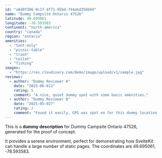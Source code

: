 ```yaml
---
id: "a840f386-0c1f-4f71-95bd-744abd356b69"
name: "Dummy Campsite Ontario 47526"
latitude: 49.695061
longitude: -78.593583
continent: "north-america"
country: "canada"
region: "ontario"
amenities:
  - "tent-only"
  - "picnic-table"
  - "trash"
  - "toilet"
  - "fishing"
images:
  - "https://res.cloudinary.com/demo/image/upload/v1/sample.jpg"
reviews:
  - author: "Dummy Reviewer A"
    date: "2025-06-011"
    rating: 5
    comment: "A nice, quiet dummy spot with some basic amenities."
  - author: "Dummy Reviewer B"
    date: "2025-05-027"
    rating: 2
    comment: "Found it easily. GPS was spot on for this dummy location."
---
```


This is a **dummy description** for Dummy Campsite Ontario 47526, generated for the proof of concept.

It provides a serene environment, perfect for demonstrating how SvelteKit can handle a large number of static pages. The coordinates are 49.695061, -78.593583.
